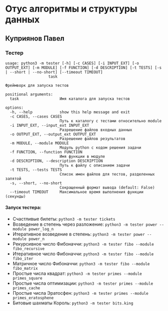 # Отус алгоритмы и структуры данных

## Куприянов Павел

### Тестер

```
usage: python3 -m tester [-h] [-c CASES] [-i INPUT_EXT] [-o OUTPUT_EXT] [-m MODULE] [-f FUNCTION] [-d DESCRIPTION] [-t TESTS] [-s | --short | --no-short] [--timeout TIMEOUT]
                   task

Фреймворк для запуска тестов

positional arguments:
  task                  Имя каталога для запуска тестов

options:
  -h, --help            show this help message and exit
  -c CASES, --cases CASES
                        Путь к каталогу с тестами относительно module
  -i INPUT_EXT, --input_ext INPUT_EXT
                        Разрешение файлов входных данных
  -o OUTPUT_EXT, --output_ext OUTPUT_EXT
                        Разрешение файлов результатов
  -m MODULE, --module MODULE
                        Модуль python с кодом решения задачи
  -f FUNCTION, --function FUNCTION
                        Имя функции в модуле
  -d DESCRIPTION, --description DESCRIPTION
                        Путь к файлу с описанием задачи
  -t TESTS, --tests TESTS
                        Список имен файлов для тестов, разделенных запятой
  -s, --short, --no-short
                        Сокращенный формат вывода (default: False)
  --timeout TIMEOUT     Максимальное время выполнения функции (секунды)

 ```

#### Запуск тестера:

* Счастливые билеты: `python3 -m tester tickets`
* Возведение в степень через разложение: `python3 -m tester power --module power_log_n`
* Итеративное возведение в степень: `python3 -m tester power --module power_n`
* Рекурсивное число Фибоначчи: `python3 -m tester fibo --module fibo_recursive`
* Итеративное число Фибоначчи: `python3 -m tester fibo --module fibo_iter`
* Матричное число Фибоначчи: `python3 -m tester fibo --module fibo_matrix`
* Простые числа квадрат: `python3 -m tester primes --module primes_square`
* Простые числа оптимизации: `python3 -m tester primes --module primes_cache`
* Простые числа Эратосфен: `python3 -m tester primes --module primes_eratosphene`
* Битовые шахматы Король: `python3 -m tester bits.king`